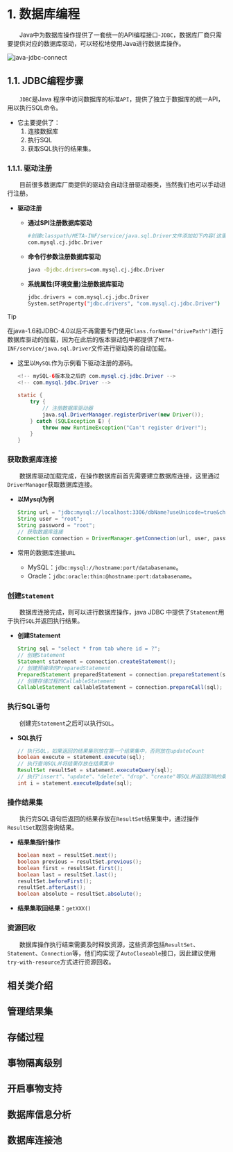  # 1. 数据库编程
&emsp;&emsp;Java中为数据库操作提供了一套统一的API编程接口-`JDBC`，数据库厂商只需要提供对应的数据库驱动，可以轻松地使用Java进行数据库操作。

![java-jdbc-connect][java-jdbc-connect]

## 1.1. JDBC编程步骤
&emsp;&emsp;`JDBC`是Java 程序中访问数据库的标准`API`，提供了独立于数据库的统一API，用以执行SQL命令。
- 它主要提供了：
    1. 连接数据库
    2. 执行SQL
    3. 获取SQL执行的结果集。

### 1.1.1. 驱动注册
&emsp;&emsp;目前很多数据库厂商提供的驱动会自动注册驱动器类，当然我们也可以手动进行注册。

- **驱动注册**
    - **通过SPI注册数据库驱动**
        ``` bash
        #创建classpath/META-INF/service/java.sql.Driver文件添加如下内容(这里使用的是mysql,可以指定对应的数据库驱动器路径)
        com.mysql.cj.jdbc.Driver
        ```

    - **命令行参数注册数据库驱动**
        ``` bash
        java -Djdbc.drivers=com.mysql.cj.jdbc.Driver
        ```

    - **系统属性(环境变量)注册数据库驱动**
        ``` bash
        jdbc.drivers = com.mysql.cj.jdbc.Driver
        System.setProperty("jdbc.drivers", "com.mysql.cj.jdbc.Driver")
        ```

> [!TIP]
> 在java-1.6和JDBC-4.0以后不再需要专门使用`Class.forName("drivePath")`进行数据库驱动的加载，因为在此后的版本驱动包中都提供了`META-INF/service/java.sql.Driver`文件进行驱动类的自动加载。

- 这里以`MySQL`作为示例看下驱动注册的源码。
    ``` java
    <!-- mySQL-6版本及之后的 com.mysql.cj.jdbc.Driver -->
    <!-- com.mysql.jdbc.Driver -->

    static {
        try {
            // 注册数据库驱动器
            java.sql.DriverManager.registerDriver(new Driver());
        } catch (SQLException E) {
            throw new RuntimeException("Can't register driver!");
        }
    }
    ```

### 获取数据库连接
&emsp;&emsp;数据库驱动加载完成，在操作数据库前首先需要建立数据库连接，这里通过`DriverManager`获取数据库连接。

- **以Mysql为例**
    ``` java
    String url = "jdbc:mysql://localhost:3306/dbName?useUnicode=true&characterEncoding=utf8&zeroDateTimeBehavior=convertToNull&useSSL=true&serverTimezone=GMT%2B8";
    String user = "root";
    String password = "root";
    // 获取数据库连接
    Connection connection = DriverManager.getConnection(url, user, password);
    ```

- 常用的数据库连接`URL`
    - MySQL：`jdbc:mysql://hostname:port/databasename`。
    - Oracle：`jdbc:oracle:thin:@hostname:port:databasename`。
    
### 创建`Statement`
&emsp;&emsp;数据库连接完成，则可以进行数据库操作，java JDBC 中提供了`Statement`用于执行`SQL`并返回执行结果。

- **创建Statement**
    ``` java
    String sql = "select * from tab where id = ?";
    // 创建Statement
    Statement statement = connection.createStatement();
    // 创建预编译的PreparedStatement
    PreparedStatement preparedStatement = connection.prepareStatement(sql);
    // 创建存储过程的CallableStatement
    CallableStatement callableStatement = connection.prepareCall(sql);
    ```

### 执行SQL语句
&emsp;&emsp;创建完`Statement`之后可以执行`SQL`。

- **SQL执行**
    ``` java
    // 执行SQL，如果返回的结果集则放在第一个结果集中，否则放在updateCount
    boolean execute = statement.execute(sql);
    // 执行查询SQL并将结果存放在结果集中
    ResultSet resultSet = statement.executeQuery(sql);
    // 执行"insert"、"update"、"delete"、"drop"、"create"等SQL并返回影响的条数
    int i = statement.executeUpdate(sql);
    ```

### 操作结果集
&emsp;&emsp;执行完SQL语句后返回的结果存放在`ResultSet`结果集中，通过操作`ResultSet`取回查询结果。

- **结果集指针操作**
    ``` java
    boolean next = resultSet.next();
    boolean previous = resultSet.previous();
    boolean first = resultSet.first();
    boolean last = resultSet.last();
    resultSet.beforeFirst();
    resultSet.afterLast();
    boolean absolute = resultSet.absolute();
    ```
- **结果集取回结果**：`getXXX()`

### 资源回收
&emsp;&emsp;数据库操作执行结束需要及时释放资源，这些资源包括`ResultSet`、`Statement`、`Connection`等，他们均实现了`AutoCloseable`接口，因此建议使用`try-with-resource`方式进行资源回收。
    

## 相关类介绍

## 管理结果集

## 存储过程

## 事物隔离级别

## 开启事物支持

## 数据库信息分析

## 数据库连接池



<!-- 资源链接 -->

[java-jdbc-connect]:  ../../../assets/images/java-jdbc-connect.png 'JDBC'
